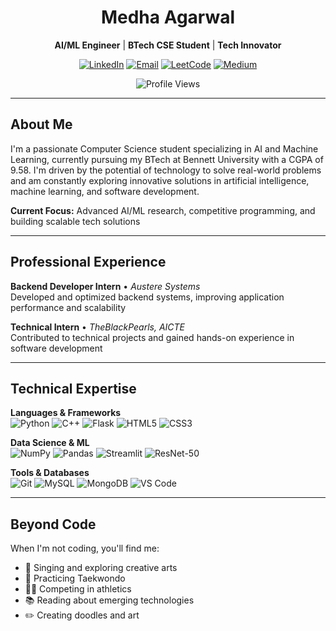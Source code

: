 <h1 align="center">Medha Agarwal</h1>

<p align="center">
<strong>AI/ML Engineer</strong> | <strong>BTech CSE Student</strong> | <strong>Tech Innovator</strong>
</p>

<p align="center">
<a href="https://www.linkedin.com/in/medha-agarwal-01b33725a/"><img src="https://img.shields.io/badge/LinkedIn-Connect-0077B5?style=flat&logo=linkedin" alt="LinkedIn"/></a>
<a href="mailto:medhaagarwal49@gmail.com"><img src="https://img.shields.io/badge/Email-Contact-D14836?style=flat&logo=gmail" alt="Email"/></a>
<a href="https://leetcode.com/medsss19"><img src="https://img.shields.io/badge/LeetCode-Profile-FFA116?style=flat&logo=leetcode" alt="LeetCode"/></a>
<a href="https://medium.com/@medss19"><img src="https://img.shields.io/badge/Medium-Articles-12100E?style=flat&logo=medium" alt="Medium"/></a>
</p>

<div align="center">
<img src="https://komarev.com/ghpvc/?username=medss19&color=blueviolet&style=flat" alt="Profile Views"/>
</div>

---

## About Me

I'm a passionate Computer Science student specializing in AI and Machine Learning, currently pursuing my BTech at Bennett University with a CGPA of 9.58. I'm driven by the potential of technology to solve real-world problems and am constantly exploring innovative solutions in artificial intelligence, machine learning, and software development.

**Current Focus:** Advanced AI/ML research, competitive programming, and building scalable tech solutions

---

## Professional Experience

**Backend Developer Intern** • *Austere Systems*  
Developed and optimized backend systems, improving application performance and scalability

**Technical Intern** • *TheBlackPearls, AICTE*  
Contributed to technical projects and gained hands-on experience in software development

---

## Technical Expertise

**Languages & Frameworks**  
![Python](https://img.shields.io/badge/Python-3776AB?style=flat&logo=python&logoColor=white)
![C++](https://img.shields.io/badge/C++-00599C?style=flat&logo=c%2B%2B&logoColor=white)
![Flask](https://img.shields.io/badge/Flask-000000?style=flat&logo=flask&logoColor=white)
![HTML5](https://img.shields.io/badge/HTML5-E34F26?style=flat&logo=html5&logoColor=white)
![CSS3](https://img.shields.io/badge/CSS3-1572B6?style=flat&logo=css3&logoColor=white)

**Data Science & ML**  
![NumPy](https://img.shields.io/badge/NumPy-013243?style=flat&logo=numpy&logoColor=white)
![Pandas](https://img.shields.io/badge/Pandas-150458?style=flat&logo=pandas&logoColor=white)
![Streamlit](https://img.shields.io/badge/Streamlit-FF4B4B?style=flat&logo=streamlit&logoColor=white)
![ResNet-50](https://img.shields.io/badge/ResNet--50-FF6F00?style=flat&logo=tensorflow&logoColor=white)

**Tools & Databases**  
![Git](https://img.shields.io/badge/Git-F05032?style=flat&logo=git&logoColor=white)
![MySQL](https://img.shields.io/badge/MySQL-4479A1?style=flat&logo=mysql&logoColor=white)
![MongoDB](https://img.shields.io/badge/MongoDB-47A248?style=flat&logo=mongodb&logoColor=white)
![VS Code](https://img.shields.io/badge/VS%20Code-007ACC?style=flat&logo=visual-studio-code&logoColor=white)

---

## Beyond Code

When I'm not coding, you'll find me:
- 🎵 Singing and exploring creative arts
- 🥋 Practicing Taekwondo
- 🏃‍♀️ Competing in athletics
- 📚 Reading about emerging technologies
- ✏️ Creating doodles and art
